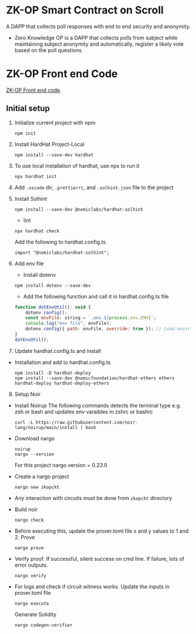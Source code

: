 # ZK-OP Smart Contract on Scroll

A DAPP that collects poll responses with end to end security and anonymity.

-   Zero Knowledge OP is a DAPP that collects polls from subject while maintaining subject anonymity and automatically, register a likely vote based on the poll questions.

# ZK-OP Front end Code

[ZK-OP Front end code](https://github.com/).

## Initial setup

1.  Initialize current project with npm
    ```console
    npm init
    ```
2.  Install HardHat Project-Local
    ```console
    npm install --save-dev hardhat
    ```
3.  To use local installation of hardhat, use npx to run it
    ```shell
    npx hardhat init
    ```
4.  Add `.vscode` dir, `.prettierrc`, and `.solhint.json` file to the project

5.  Install Solhint

    ```shell
    npm install --save-dev @nomiclabs/hardhat-solhint
    ```

    -   lint

    ```shell
    npx hardhat check
    ```

    Add the following to hardhat.config.ts

    ```
    import "@nomiclabs/hardhat-solhint";
    ```

6.  Add env file

    -   Install dotenv

    ```shell
    npm install dotenv --save-dev
    ```

    -   Add the following function and call it in hardhat.config.ts file

    ```js
    function dotEnvUtil(): void {
        dotenv.config();
        const envFile: string = `.env.${process.env.ENV}`;
        console.log("env file", envFile);
        dotenv.config({ path: envFile, override: true }); // Load environment variables from env file
    }
    dotEnvUtil();
    ```

7.  Update hardhat.config.ts and install

-   Installation and add to hardhat.config.ts

    ```shell
    npm install -D hardhat-deploy
    npm install --save-dev @nomicfoundation/hardhat-ethers ethers hardhat-deploy hardhat-deploy-ethers
    ```

8. Setup Noir

-   Install Noirup
    The following commands detects the terminal type e.g. zsh or bash and updates env varaibles in zshrc or bashrc

    ```shell
    curl -L https://raw.githubusercontent.com/noir-lang/noirup/main/install | bash
    ```

-   Download nargo

    ```shell
    noirup
    nargo --version
    ```

    For this project nargo version = 0.23.0

-   Create a nargo project

    ```
    nargo new zkopckt
    ```

-   Any interaction with circuits must be done from `zkopckt` directory

-   Build noir

    ```
    nargo check
    ```

-   Before executing this, update the prover.toml file x and y values to 1 and 2. Prove
    ```
    nargo prove
    ```
-   Verify proof. If successful, silent success on cmd line. If failure, lots of error outputs.

    ```
    nargo verify

    ```

-   For logs and check if circuit witness works. Update the inputs in prover.toml file

    ```
    nargo execute
    ```

    Generate Solidity

    ```
    nargo codegen-verifier
    ```
